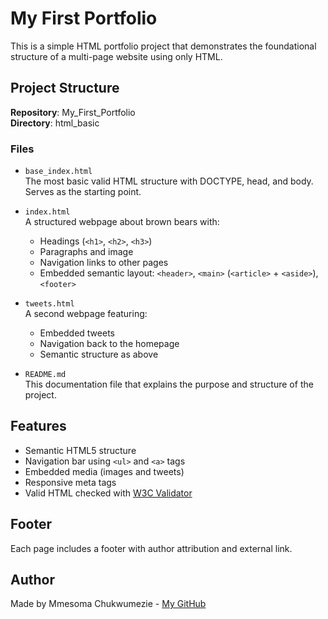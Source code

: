 # My First Portfolio

This is a simple HTML portfolio project that demonstrates the foundational structure of a multi-page website using only HTML.

## Project Structure

**Repository**: My_First_Portfolio  
**Directory**: html_basic

### Files

- `base_index.html`  
  The most basic valid HTML structure with DOCTYPE, head, and body. Serves as the starting point.

- `index.html`  
  A structured webpage about brown bears with:
  - Headings (`<h1>`, `<h2>`, `<h3>`)
  - Paragraphs and image
  - Navigation links to other pages
  - Embedded semantic layout: `<header>`, `<main>` (`<article>` + `<aside>`), `<footer>`

- `tweets.html`  
  A second webpage featuring:
  - Embedded tweets
  - Navigation back to the homepage
  - Semantic structure as above

- `README.md`  
  This documentation file that explains the purpose and structure of the project.

## Features

- Semantic HTML5 structure
- Navigation bar using `<ul>` and `<a>` tags
- Embedded media (images and tweets)
- Responsive meta tags
- Valid HTML checked with [W3C Validator](https://validator.w3.org)

## Footer

Each page includes a footer with author attribution and external link.

## Author

Made by Mmesoma Chukwumezie - [My GitHub](https://github.com/Mmesoma-C)
